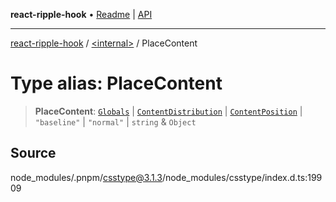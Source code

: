 **react-ripple-hook** • [Readme](../../README.md) \| [API](../../globals.md)

---

[react-ripple-hook](../../README.md) / [\<internal\>](../README.md) / PlaceContent

# Type alias: PlaceContent

> **PlaceContent**: [`Globals`](Globals.md) \| [`ContentDistribution`](ContentDistribution.md) \| [`ContentPosition`](ContentPosition.md) \| `"baseline"` \| `"normal"` \| `string` & `Object`

## Source

node_modules/.pnpm/csstype@3.1.3/node_modules/csstype/index.d.ts:19909

